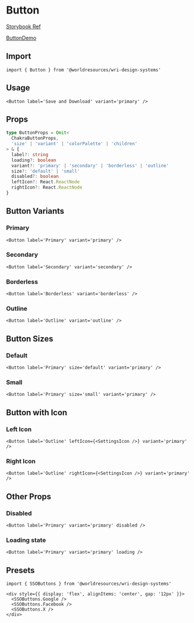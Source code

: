 # Button

[Storybook Ref](https://wri.github.io/wri-design-systems/?path=/docs/forms-actions-button--docs)

[ButtonDemo](https://github.com/wri/wri-design-systems/blob/main/src/components/Forms/Actions/Button/ButtonDemo.tsx)

## Import

```tsx
import { Button } from '@worldresources/wri-design-systems'
```

## Usage

```tsx
<Button label='Save and Download' variant='primary' />
```

## Props

```ts
type ButtonProps = Omit<
  ChakraButtonProps,
  'size' | 'variant' | 'colorPalette' | 'children'
> & {
  label?: string
  loading?: boolean
  variant?: 'primary' | 'secondary' | 'borderless' | 'outline'
  size?: 'default' | 'small'
  disabled?: boolean
  leftIcon?: React.ReactNode
  rightIcon?: React.ReactNode
}
```

## Button Variants

### Primary

```tsx
<Button label='Primary' variant='primary' />
```

### Secondary

```tsx
<Button label='Secondary' variant='secondary' />
```

### Borderless

```tsx
<Button label='Borderless' variant='borderless' />
```

### Outline

```tsx
<Button label='Outline' variant='outline' />
```

## Button Sizes

### Default

```tsx
<Button label='Primary' size='default' variant='primary' />
```

### Small

```tsx
<Button label='Primary' size='small' variant='primary' />
```

## Button with Icon

### Left Icon

```tsx
<Button label='Outline' leftIcon={<SettingsIcon />} variant='primary' />
```

### Right Icon

```tsx
<Button label='Outline' rightIcon={<SettingsIcon />} variant='primary' />
```

## Other Props

### Disabled

```tsx
<Button label='Primary' variant='primary' disabled />
```

### Loading state

```tsx
<Button label='Primary' variant='primary' loading />
```

## Presets

```tsx
import { SSOButtons } from '@worldresources/wri-design-systems'
```

```tsx
<div style={{ display: 'flex', alignItems: 'center', gap: '12px' }}>
  <SSOButtons.Google />
  <SSOButtons.Facebook />
  <SSOButtons.X />
</div>
```
